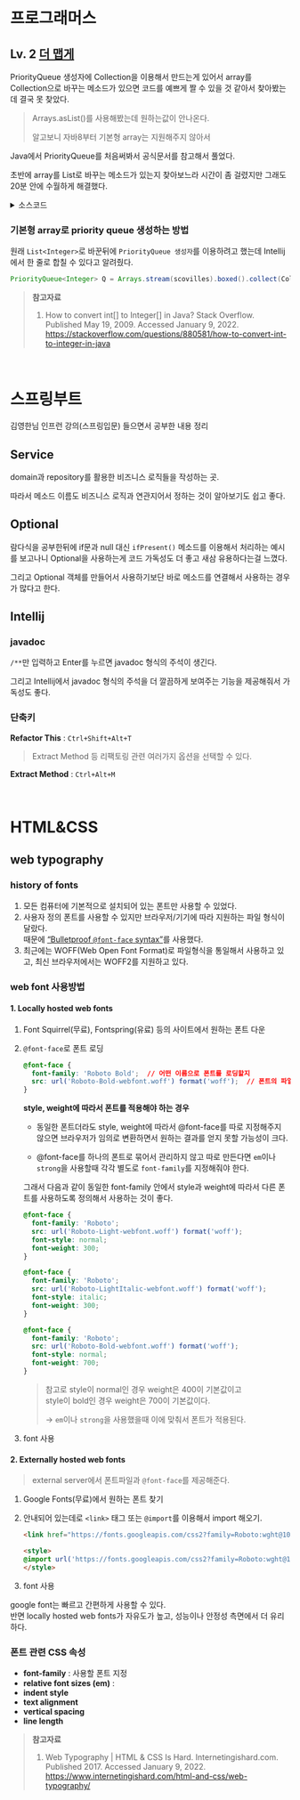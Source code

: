 # 프로그래머스

## Lv. 2 [더 맵게](https://programmers.co.kr/learn/courses/30/lessons/42626)

PriorityQueue 생성자에 Collection을 이용해서 만드는게 있어서 array를 Collection으로 바꾸는 메소드가 있으면 코드를 예쁘게 짤 수 있을 것 같아서 찾아봤는데 결국 못 찾았다.

> Arrays.asList()를 사용해봤는데 원하는값이 안나온다.
>
> 알고보니 자바8부터 기본형 array는 지원해주지 않아서 

Java에서 PriorityQueue를 처음써봐서 공식문서를 참고해서 풀었다.

초반에 array를 List로 바꾸는 메소드가 있는지 찾아보느라 시간이 좀 걸렸지만 그래도 20분 안에 수월하게 해결했다.

<details><summary>소스코드</summary>

```java
import java.util.*;

class Solution {
    public int solution(int[] scovilles, int K) {
        PriorityQueue<Integer> Q = new PriorityQueue<>();
        for(int scoville : scovilles) {
            Q.add(scoville);
        }
        
        int cnt = 0;
        while(Q.peek() < K) {
            Integer first = Q.poll();
            Integer second = Q.poll();
            if(first == null || second == null) return -1;
            else Q.add(first + second * 2);
            cnt++;
        }
        return cnt;
    }
}
```

</details>

### 기본형 array로 priority queue 생성하는 방법

원래 `List<Integer>`로 바꾼뒤에 `PriorityQueue 생성자`를 이용하려고 했는데 Intellij에서 한 줄로 합칠 수 있다고 알려줬다.

```java
PriorityQueue<Integer> Q = Arrays.stream(scovilles).boxed().collect(Collectors.toCollection(PriorityQueue::new))
```

> **참고자료**
>
> 1. How to convert int[] to Integer[] in Java? Stack Overflow. Published May 19, 2009. Accessed January 9, 2022. https://stackoverflow.com/questions/880581/how-to-convert-int-to-integer-in-java

<br/>

# 스프링부트

김영한님 인프런 강의(스프링입문) 들으면서 공부한 내용 정리

## Service

domain과 repository를 활용한 비즈니스 로직들을 작성하는 곳.

따라서 메소드 이름도 비즈니스 로직과 연관지어서 정하는 것이 알아보기도 쉽고 좋다.

## Optional

람다식을 공부한뒤에 if문과 null 대신 `ifPresent()` 메소드를 이용해서 처리하는 예시를 보고나니 Optional을 사용하는게 코드 가독성도 더 좋고 새삼 유용하다는걸 느꼈다.

그리고 Optional 객체를 만들어서 사용하기보단 바로 메소드를 연결해서 사용하는 경우가 많다고 한다.

## Intellij

### javadoc

`/**`만 입력하고 Enter를 누르면 javadoc 형식의 주석이 생긴다.

그리고 Intellij에서 javadoc 형식의 주석을 더 깔끔하게 보여주는 기능을 제공해줘서 가독성도 좋다.

### 단축키

**Refactor This** : `Ctrl+Shift+Alt+T`

> Extract Method 등 리팩토링 관련 여러가지 옵션을 선택할 수 있다.

**Extract Method** : `Ctrl+Alt+M`

<br/>

# HTML&CSS

## web typography

### history of fonts

1. 모든 컴퓨터에 기본적으로 설치되어 있는 폰트만 사용할 수 있었다.
2. 사용자 정의 폰트를 사용할 수 있지만 브라우저/기기에 따라 지원하는 파일 형식이 달랐다.<br/>때문에 [“Bulletproof `@font-face` syntax”](https://www.paulirish.com/2009/bulletproof-font-face-implementation-syntax/)를 사용했다.
3. 최근에는 WOFF(Web Open Font Format)로 파일형식을 통일해서 사용하고 있고, 최신 브라우저에서는 WOFF2를 지원하고 있다.

### web font 사용방법

#### 1. Locally hosted web fonts

1. Font Squirrel(무료), Fontspring(유료) 등의 사이트에서 원하는 폰트 다운

2. `@font-face`로 폰트 로딩

   ```css
   @font-face {
     font-family: 'Roboto Bold';  // 어떤 이름으로 폰트를 로딩할지
     src: url('Roboto-Bold-webfont.woff') format('woff');  // 폰트의 파일위치, 파일형식
   }
   ```

   **style, weight에 따라서 폰트를 적용해야 하는 경우**

   * 동일한 폰트더라도 style, weight에 따라서 @font-face를 따로 지정해주지 않으면 브라우저가 임의로 변환하면서 원하는 결과를 얻지 못할 가능성이 크다.

   * @font-face를 하나의 폰트로 묶어서 관리하지 않고 따로 만든다면 `em`이나 `strong`을 사용할때 각각 별도로 `font-family`를 지정해줘야 한다.

   그래서 다음과 같이 동일한 font-family 안에서 style과 weight에 따라서 다른 폰트를 사용하도록 정의해서 사용하는 것이 좋다.

   ```css
   @font-face {
     font-family: 'Roboto';
     src: url('Roboto-Light-webfont.woff') format('woff');
     font-style: normal;
     font-weight: 300;
   }
   
   @font-face {
     font-family: 'Roboto';
     src: url('Roboto-LightItalic-webfont.woff') format('woff');
     font-style: italic;
     font-weight: 300;
   }
   
   @font-face {
     font-family: 'Roboto';
     src: url('Roboto-Bold-webfont.woff') format('woff');
     font-style: normal;
     font-weight: 700;
   }
   ```

   > 참고로 style이 normal인 경우 weight은 400이 기본값이고<br/>style이 bold인 경우 weight은 700이 기본값이다.
   >
   > -> `em`이나 `strong`을 사용했을때 이에 맞춰서 폰트가 적용된다.

3. font 사용

#### 2. Externally hosted web fonts

> external server에서 폰트파일과 `@font-face`를 제공해준다.

1. Google Fonts(무료)에서 원하는 폰트 찾기

2. 안내되어 있는데로 `<link>` 태그 또는 `@import`를 이용해서 import 해오기.

   ```html
   <link href="https://fonts.googleapis.com/css2?family=Roboto:wght@100&display=swap" rel="stylesheet">
   ```

   ```html
   <style>
   @import url('https://fonts.googleapis.com/css2?family=Roboto:wght@100&display=swap');
   </style>
   ```

3. font 사용

google font는 빠르고 간편하게 사용할 수 있다.<br/>반면 locally hosted web fonts가 자유도가 높고, 성능이나 안정성 측면에서 더 유리하다.

### 폰트 관련 CSS 속성

* **font-family** : 사용할 폰트 지정
* **relative font sizes (em)** : 
* **indent style**
* **text alignment**
* **vertical spacing**
* **line length**



> **참고자료**
>
> 1. Web Typography | HTML & CSS Is Hard. Internetingishard.com. Published 2017. Accessed January 9, 2022. https://www.internetingishard.com/html-and-css/web-typography/
